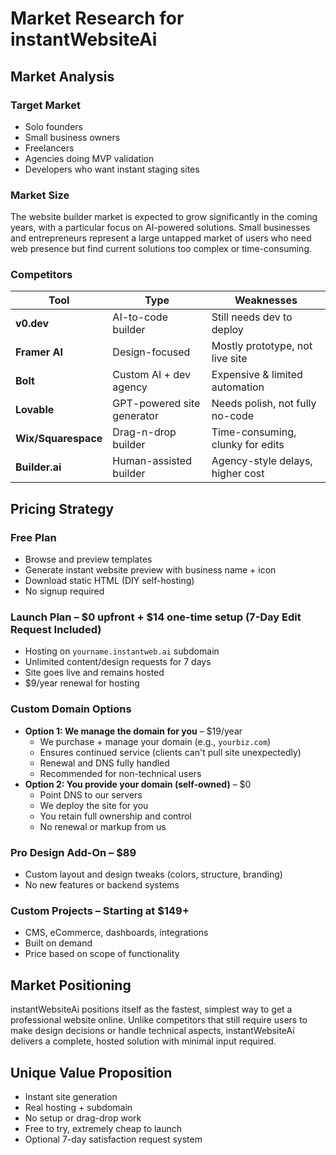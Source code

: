 # Market Research for instantWebsiteAi

## Market Analysis

### Target Market
- Solo founders
- Small business owners
- Freelancers
- Agencies doing MVP validation
- Developers who want instant staging sites

### Market Size
The website builder market is expected to grow significantly in the coming years, with a particular focus on AI-powered solutions. Small businesses and entrepreneurs represent a large untapped market of users who need web presence but find current solutions too complex or time-consuming.

### Competitors

| Tool | Type | Weaknesses |
|------|------|------------|
| **v0.dev** | AI-to-code builder | Still needs dev to deploy |
| **Framer AI** | Design-focused | Mostly prototype, not live site |
| **Bolt** | Custom AI + dev agency | Expensive & limited automation |
| **Lovable** | GPT-powered site generator | Needs polish, not fully no-code |
| **Wix/Squarespace** | Drag-n-drop builder | Time-consuming, clunky for edits |
| **Builder.ai** | Human-assisted builder | Agency-style delays, higher cost |

## Pricing Strategy

### Free Plan
- Browse and preview templates
- Generate instant website preview with business name + icon
- Download static HTML (DIY self-hosting)
- No signup required

### Launch Plan – $0 upfront + $14 one-time setup (7-Day Edit Request Included)
- Hosting on `yourname.instantweb.ai` subdomain
- Unlimited content/design requests for 7 days
- Site goes live and remains hosted
- $9/year renewal for hosting

### Custom Domain Options
- **Option 1: We manage the domain for you** – $19/year
  - We purchase + manage your domain (e.g., `yourbiz.com`)
  - Ensures continued service (clients can't pull site unexpectedly)
  - Renewal and DNS fully handled
  - Recommended for non-technical users
- **Option 2: You provide your domain (self-owned)** – $0
  - Point DNS to our servers
  - We deploy the site for you
  - You retain full ownership and control
  - No renewal or markup from us

### Pro Design Add-On – $89
- Custom layout and design tweaks (colors, structure, branding)
- No new features or backend systems

### Custom Projects – Starting at $149+
- CMS, eCommerce, dashboards, integrations
- Built on demand
- Price based on scope of functionality

## Market Positioning
instantWebsiteAi positions itself as the fastest, simplest way to get a professional website online. Unlike competitors that still require users to make design decisions or handle technical aspects, instantWebsiteAi delivers a complete, hosted solution with minimal input required.

## Unique Value Proposition
- Instant site generation
- Real hosting + subdomain
- No setup or drag-drop work
- Free to try, extremely cheap to launch
- Optional 7-day satisfaction request system
